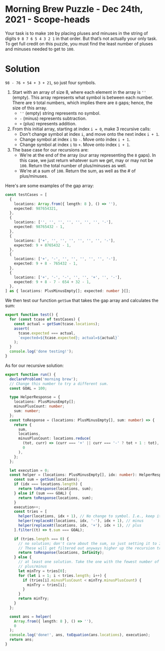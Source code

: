 # Morning Brew Puzzle - Dec 24th, 2021 - Scope-heads

Your task is to make `100` by placing pluses and minuses in the string of digits
`9 8 7 6 5 4 3 2 1` in that order. But that’s not actually your only task. To
get full credit on this puzzle, you must find the least number of pluses and
minuses needed to get to `100`.

# Solution

`98 - 76 + 54 + 3 + 21`, so just four symbols.

1. Start with an array of size 8, where each element in the array is `''`
   (empty). This array represents what symbol is between each number. There are
   `9` total numbers, which implies there are `8` gaps; hence, the size of this
   array.
   - `''` (empty) string represents no symbol.
   - `-` (minus) represents subtraction.
   - `+` (plus) represents addition.
2. From this initial array, starting at index `i = 0`, make 3 recursive calls:
   - Don't change symbol at index `i`, and move onto the next index `i + 1`.
   - Change symbol at index `i` to `-`. Move onto index `i + 1`.
   - Change symbol at index `i` to `+`. Move onto index `i + 1`.
3. The base case for our recursions are:
   - We're at the end of the array (our array representing the `8` gaps). In
     this case, we just return whatever sum we get, may or may not be `100`.
     Return the total number of plus/minuses as well.
   - We're at a sum of `100`. Return the sum, as well as the # of plus/minuses.

Here's are some examples of the gap array:

```typescript
const testCases = [
  {
    locations: Array.from({ length: 8 }, () => ''),
    expected: 987654321,
  },
  {
    locations: ['', '', '', '', '', '', '', '-'],
    expected: 98765432 - 1,
  },
  {
    locations: ['+', '', '', '', '', '', '', '-'],
    expected: 9 + 8765432 - 1,
  },
  {
    locations: ['+', '-', '', '', '', '', '', '-'],
    expected: 9 + 8 - 765432 - 1,
  },
  {
    locations: ['+', '-', '-', '', '', '+', '', '-'],
    expected: 9 + 8 - 7 - 654 + 32 - 1,
  },
] as { locations: PlusMinusEmpty[]; expected: number }[];
```

We then test our function `getSum` that takes the gap array and calculates the
sum:

```typescript
export function test() {
  for (const tcase of testCases) {
    const actual = getSum(tcase.locations);
    assert(
      tcase.expected === actual,
      `expected=${tcase.expected}; actual=${actual}`
    );
  }
  console.log('done testing!');
}
```

As for our recursive solution:

```typescript
export function run() {
  declareProblem('morning brew');
  // Change this number to try a different sum.
  const GOAL = 100;

  type HelperResponse = {
    locations: PlusMinusEmpty[];
    minusPlusCount: number;
    sum: number;
  };
  const toResponse = (locations: PlusMinusEmpty[], sum: number) => {
    return {
      sum,
      locations,
      minusPlusCount: locations.reduce(
        (tot, curr) => (curr === '+' || curr === '-' ? tot + 1 : tot),
        0
      ),
    };
  };

  let execution = 0;
  const helper = (locations: PlusMinusEmpty[], idx: number): HelperResponse => {
    const sum = getSum(locations);
    if (idx === locations.length) {
      return toResponse(locations, sum);
    } else if (sum === GOAL) {
      return toResponse(locations, sum);
    }
    execution++;
    const tries = [
      helper(locations, idx + 1), // No change to symbol. I.e., keep it empty ''.
      helper(replaceAt(locations, idx, '-'), idx + 1), // minus
      helper(replaceAt(locations, idx, '+'), idx + 1), // plus
    ].filter((t) => t.sum === GOAL);

    if (tries.length === 0) {
      // no solution; don't care about the sum, so just setting it to Infinity.
      // These will get filtered out anyways higher up the recursion tree.
      return toResponse(locations, Infinity);
    } else {
      // at least one solution. Take the one with the fewest number of
      // plus/minus
      let minTry = tries[0];
      for (let i = 1; i < tries.length; i++) {
        if (tries[i].minusPlusCount < minTry.minusPlusCount) {
          minTry = tries[i];
        }
      }
      return minTry;
    }
  };

  const ans = helper(
    Array.from({ length: 8 }, () => ''),
    0
  );
  console.log('done!', ans, toEquation(ans.locations), execution);
  return ans;
}
```
